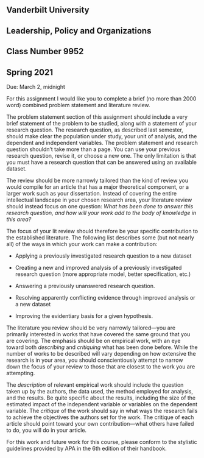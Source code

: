 ## Vanderbilt University
## Leadership, Policy and Organizations
## Class Number 9952
## Spring 2021


Due: March 2, midnight

For this assignment I would like you to complete a brief (no more than
2000 word) combined problem statement and literature review.

The problem statement section of this assignment should include a very
brief statement of the problem to be studied, along with a statement of
your research question. The research question, as described last
semester, should make clear the population under study, your unit of
analysis, and the dependent and independent variables. The problem
statement and research question shouldn’t take more than a page. You can
use your previous research question, revise it, or choose a new one. The
only limitation is that you must have a research question that can be
answered using an available dataset.

The review should be more narrowly tailored than the kind of review you
would compile for an article that has a major theoretical component, or
a larger work such as your dissertation. Instead of covering the entire
intellectual landscape in your chosen research area, your literature
review should instead focus on one question: *What has been done to
answer this research question, and how will your work add to the body of
knowledge in this area?*

The focus of your lit review should therefore be your specific
contribution to the established literature. The following list describes
some (but not nearly all) of the ways in which your work can make a
contribution:

-   Applying a previously investigated research question to a new
    dataset

-   Creating a new and improved analysis of a previously investigated
    research question (more appropriate model, better
    specification, etc.)

-   Answering a previously unanswered research question.

-   Resolving apparently conflicting evidence through improved analysis
    or a new dataset

-   Improving the evidentiary basis for a given hypothesis.

The literature you review should be very narrowly tailored—you are
primarily interested in works that have covered the same ground that you
are covering. The emphasis should be on empirical work, with an eye
toward both *describing* and *critiquing* what has been done before.
While the number of works to be described will vary depending on how
extensive the research is in your area, you should conscientiously
attempt to narrow down the focus of your review to those that are
closest to the work you are attempting.

The *description* of relevant empirical work should include the question
taken up by the authors, the data used, the method employed for
analysis, and the results. Be quite specific about the results,
including the size of the estimated impact of the independent variable
or variables on the dependent variable. The *critique* of the work
should say in what ways the research fails to achieve the objectives the
authors set for the work. The critique of each article should point
toward your own contribution—what others have failed to do, you will do
in your article.

For this work and future work for this course, please conform to the
stylistic guidelines provided by APA in the 6th edition of their
handbook.
